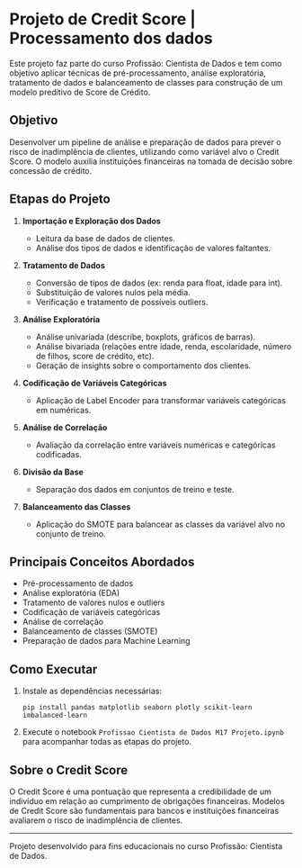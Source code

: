 # Projeto de Credit Score | Processamento dos dados

Este projeto faz parte do curso Profissão: Cientista de Dados e tem como objetivo aplicar técnicas de pré-processamento, análise exploratória, tratamento de dados e balanceamento de classes para construção de um modelo preditivo de Score de Crédito.

## Objetivo

Desenvolver um pipeline de análise e preparação de dados para prever o risco de inadimplência de clientes, utilizando como variável alvo o Credit Score. O modelo auxilia instituições financeiras na tomada de decisão sobre concessão de crédito.

## Etapas do Projeto

1. **Importação e Exploração dos Dados**
   - Leitura da base de dados de clientes.
   - Análise dos tipos de dados e identificação de valores faltantes.

2. **Tratamento de Dados**
   - Conversão de tipos de dados (ex: renda para float, idade para int).
   - Substituição de valores nulos pela média.
   - Verificação e tratamento de possíveis outliers.

3. **Análise Exploratória**
   - Análise univariada (describe, boxplots, gráficos de barras).
   - Análise bivariada (relações entre idade, renda, escolaridade, número de filhos, score de crédito, etc).
   - Geração de insights sobre o comportamento dos clientes.

4. **Codificação de Variáveis Categóricas**
   - Aplicação de Label Encoder para transformar variáveis categóricas em numéricas.

5. **Análise de Correlação**
   - Avaliação da correlação entre variáveis numéricas e categóricas codificadas.

6. **Divisão da Base**
   - Separação dos dados em conjuntos de treino e teste.

7. **Balanceamento das Classes**
   - Aplicação do SMOTE para balancear as classes da variável alvo no conjunto de treino.

## Principais Conceitos Abordados

- Pré-processamento de dados
- Análise exploratória (EDA)
- Tratamento de valores nulos e outliers
- Codificação de variáveis categóricas
- Análise de correlação
- Balanceamento de classes (SMOTE)
- Preparação de dados para Machine Learning

## Como Executar

1. Instale as dependências necessárias:
   ```
   pip install pandas matplotlib seaborn plotly scikit-learn imbalanced-learn
   ```
2. Execute o notebook `Profissao Cientista de Dados M17 Projeto.ipynb` para acompanhar todas as etapas do projeto.

## Sobre o Credit Score

O Credit Score é uma pontuação que representa a credibilidade de um indivíduo em relação ao cumprimento de obrigações financeiras. Modelos de Credit Score são fundamentais para bancos e instituições financeiras avaliarem o risco de inadimplência de clientes.

---

Projeto desenvolvido para fins educacionais no curso Profissão: Cientista de Dados.